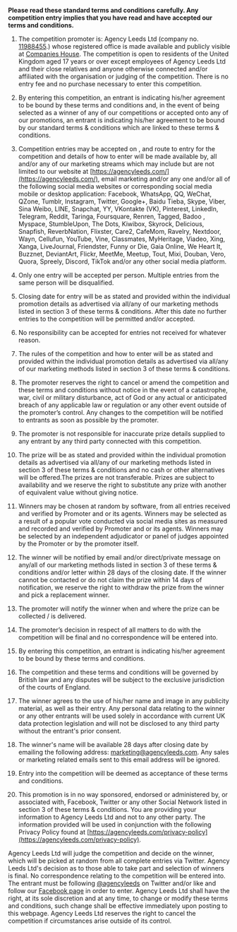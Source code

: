 **Please read these standard terms and conditions carefully. Any competition entry implies that you have read and have accepted our terms and conditions.**

1. The competition promoter is: Agency Leeds Ltd (company no. [11988455](https://beta.companieshouse.gov.uk/company/11988455).) whose registered office is made available and publicly visible at [Companies House](https://beta.companieshouse.gov.uk/company/11988455). The competition is open to residents of the United Kingdom aged 17 years or over except employees of Agency Leeds Ltd and their close relatives and anyone otherwise connected and/or affiliated with the organisation or judging of the competition. There is no entry fee and no purchase necessary to enter this competition.

2. By entering this competition, an entrant is indicating his/her agreement to be bound by these terms and conditions and, in the event of being selected as a winner of any of our competitions or accepted onto any of our promotions, an entrant is indicating his/her agreement to be bound by our standard terms & conditions which are linked to these terms & conditions.

3. Competition entries may be accepted on , and route to entry for the competition and details of how to enter will be made available by, all and/or any of our marketing streams which may include but are not limited to our website at [https://agencyleeds.com/](https://agencyleeds.com/), email marketing and/or any one and/or all of the following social media websites or corresponding social media mobile or desktop application:
Facebook, WhatsApp, QQ, WeChat, QZone, Tumblr, Instagram, Twitter, Google+, Baidu Tieba, Skype, Viber, Sina Weibo, LINE, Snapchat, YY, VKontakte (VK), Pinterest, LinkedIn, Telegram, Reddit, Taringa, Foursquare, Renren, Tagged, Badoo , Myspace, StumbleUpon, The Dots, Kiwibox, Skyrock, Delicious, Snapfish, ReverbNation, Flixster, Care2, CafeMom, Ravelry, Nextdoor, Wayn, Cellufun, YouTube, Vine, Classmates, MyHeritage, Viadeo, Xing, Xanga, LiveJournal, Friendster, Funny or Die, Gaia Online, We Heart It, Buzznet, DeviantArt, Flickr, MeetMe, Meetup, Tout, Mixi, Douban, Vero, Quora, Spreely, Discord, TikTok and/or any other social media platform.

4. Only one entry will be accepted per person. Multiple entries from the same person will be disqualified.

5. Closing date for entry will be as stated and provided within the individual promotion details as advertised via all/any of our marketing methods listed in section 3 of these terms & conditions. After this date no further entries to the competition will be permitted and/or accepted.

6. No responsibility can be accepted for entries not received for whatever reason.

7. The rules of the competition and how to enter will be as stated and provided within the individual promotion details as advertised via all/any of our marketing methods listed in section 3 of these terms & conditions.

8. The promoter reserves the right to cancel or amend the competition and these terms and conditions without notice in the event of a catastrophe, war, civil or military disturbance, act of God or any actual or anticipated breach of any applicable law or regulation or any other event outside of the promoter’s control. Any changes to the competition will be notified to entrants as soon as possible by the promoter.

9. The promoter is not responsible for inaccurate prize details supplied to any entrant by any third party connected with this competition.

10. The prize will be as stated and provided within the individual promotion details as advertised via all/any of our marketing methods listed in section 3 of these terms & conditions and no cash or other alternatives will be offered.The prizes are not transferable. Prizes are subject to availability and we reserve the right to substitute any prize with another of equivalent value without giving notice.

11. Winners may be chosen at random by software, from all entries received and verified by Promoter and or its agents. Winners may be selected as a result of a popular vote conducted via social media sites as measured and recorded and verified by Promoter and or its agents. Winners may be selected by an independent adjudicator or panel of judges appointed by the Promoter or by the promoter itself.

12. The winner will be notified by email and/or direct/private message on any/all of our marketing methods listed in section 3 of these terms & conditions and/or letter within 28 days of the closing date. If the winner cannot be contacted or do not claim the prize within 14 days of notification, we reserve the right to withdraw the prize from the winner and pick a replacement winner.

13. The promoter will notify the winner when and where the prize can be collected / is delivered.

14. The promoter’s decision in respect of all matters to do with the competition will be final and no correspondence will be entered into.

15. By entering this competition, an entrant is indicating his/her agreement to be bound by these terms and conditions.

16. The competition and these terms and conditions will be governed by British law and any disputes will be subject to the exclusive jurisdiction of the courts of England.

17. The winner agrees to the use of his/her name and image in any publicity material, as well as their entry. Any personal data relating to the winner or any other entrants will be used solely in accordance with current UK data protection legislation and will not be disclosed to any third party without the entrant's prior consent.

18. The winner's name will be available 28 days after closing date by emailing the following address: [marketing@agencyleeds.com](mailto:marketing@agencyleeds.com). Any sales or marketing related emails sent to this email address will be ignored.

19. Entry into the competition will be deemed as acceptance of these terms and conditions.

20. This promotion is in no way sponsored, endorsed or administered by, or associated with, Facebook, Twitter or any other Social Network listed in section 3 of these terms & conditions. You are providing your information to Agency Leeds Ltd and not to any other party. The information provided will be used in conjunction with the following Privacy Policy found at [https://agencyleeds.com/privacy-policy](https://agencyleeds.com/privacy-policy).

Agency Leeds Ltd will judge the competition and decide on the winner, which will be picked at random from all complete entries via Twitter. Agency Leeds Ltd's decision as to those able to take part and selection of winners is final. No correspondence relating to the competition will be entered into. The entrant must be following [@agencyleeds](https://twitter.com/agencyleeds) on Twitter and/or like and follow our [Facebook page](https://facebook.com/leedsagency) in order to enter. Agency Leeds Ltd shall have the right, at its sole discretion and at any time, to change or modify these terms and conditions, such change shall be effective immediately upon posting to this webpage. Agency Leeds Ltd reserves the right to cancel the competition if circumstances arise outside of its control.
